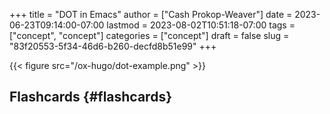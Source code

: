 +++
title = "DOT in Emacs"
author = ["Cash Prokop-Weaver"]
date = 2023-06-23T09:14:00-07:00
lastmod = 2023-08-02T10:51:18-07:00
tags = ["concept", "concept"]
categories = ["concept"]
draft = false
slug = "83f20553-5f34-46d6-b260-decfd8b51e99"
+++

{{< figure src="/ox-hugo/dot-example.png" >}}


## Flashcards {#flashcards}
